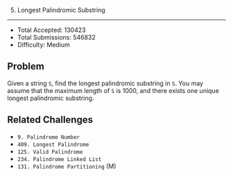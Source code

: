 5. Longest Palindromic Substring
---

- Total Accepted: 130423
- Total Submissions: 546832
- Difficulty: Medium


Problem
---
Given a string `S`, find the longest palindromic substring in `S`. You may assume that the maximum length of `S` is 1000, and there exists one unique longest palindromic substring.


Related Challenges
---
- `9. Palindrome Number`
- `409. Longest Palindrome`
- `125. Valid Palindrome`
- `234. Palindrome Linked List`
- `131. Palindrome Partitioning` (M)